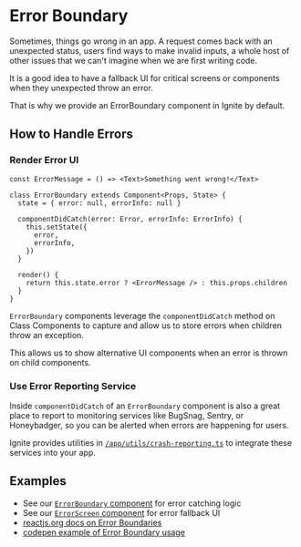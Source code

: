 # Error Boundary

Sometimes, things go wrong in an app. A request comes back with an unexpected status, users find ways to make invalid inputs, a whole host of other issues that we can't imagine when we are first writing code.

It is a good idea to have a fallback UI for critical screens or components when they unexpected throw an error.

That is why we provide an ErrorBoundary component in Ignite by default.

## How to Handle Errors

### Render Error UI

```tsx
const ErrorMessage = () => <Text>Something went wrong!</Text>

class ErrorBoundary extends Component<Props, State> {
  state = { error: null, errorInfo: null }

  componentDidCatch(error: Error, errorInfo: ErrorInfo) {
    this.setState({
      error,
      errorInfo,
    })
  }

  render() {
    return this.state.error ? <ErrorMessage /> : this.props.children
  }
}
```

`ErrorBoundary` components leverage the `componentDidCatch` method on Class Components to capture and allow us to store errors when children throw an exception.

This allows us to show alternative UI components when an error is thrown on child components.

### Use Error Reporting Service

Inside `componentDidCatch` of an `ErrorBoundary` component is also a great place to report to monitoring services like BugSnag, Sentry, or Honeybadger, so you can be alerted when errors are happening for users.

Ignite provides utilities in [`/app/utils/crash-reporting.ts`](../boilerplate/app/utils/crash-reporting.ts) to integrate these services into your app.

## Examples

- See our [`ErrorBoundary` component](https://github.com/infinitered/ignite/blob/master/boilerplate/app/screens/ErrorScreen/ErrorBoundary.tsx) for error catching logic
- See our [`ErrorScreen` component](https://github.com/infinitered/ignite/blob/master/boilerplate/app/screens/ErrorScreen/ErrorDetails.tsx) for error fallback UI
- [reactjs.org docs on Error Boundaries](https://react.dev/reference/react/Component#catching-rendering-errors-with-an-error-boundary)
- [codepen example of Error Boundary usage](https://codepen.io/gaearon/pen/wqvxGa?editors=0010)
